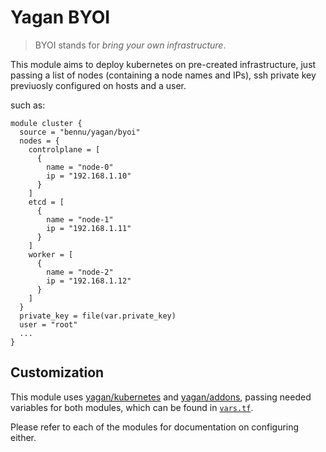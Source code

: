 # Yagan BYOI


> BYOI stands for *bring your own infrastructure*.

This module aims to deploy kubernetes on pre-created infrastructure, just passing a list of nodes (containing a node names and IPs), ssh private key previuosly configured on hosts and a user.

such as:

```hcl
module cluster {
  source = "bennu/yagan/byoi"
  nodes = {
    controlplane = [
      {
        name = "node-0"
        ip = "192.168.1.10"
      }
    ]
    etcd = [
      {
        name = "node-1"
        ip = "192.168.1.11"
      }
    ]
    worker = [
      {
        name = "node-2"
        ip = "192.168.1.12"
      }
    ]
  }
  private_key = file(var.private_key)
  user = "root"
  ...
}
```

## Customization

This module uses [yagan/kubernetes](https://registry.terraform.io/modules/bennu/yagan/kubernetes/latest) and [yagan/addons](https://registry.terraform.io/modules/bennu/yagan/addons/latest), passing needed variables for both modules, which can be found in [`vars.tf`](./vars.tf).

Please refer to each of the modules for documentation on configuring either.
